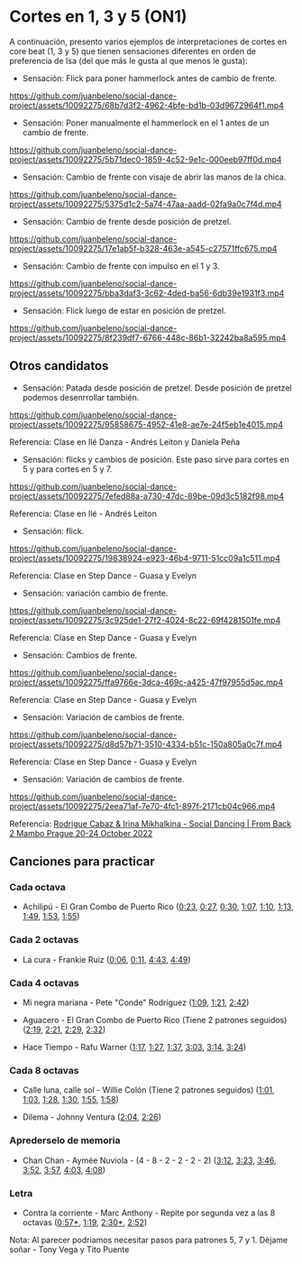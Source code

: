 # Cortes en 1, 3 y 5 (ON1)

A continuación, presento varios ejemplos de interpretaciones de cortes en core beat (1, 3 y 5) que tienen sensaciones diferentes en orden de preferencia de Isa (del que más le gusta al que menos le gusta):

- Sensación: Flick para poner hammerlock antes de cambio de frente.

https://github.com/juanbeleno/social-dance-project/assets/10092275/68b7d3f2-4962-4bfe-bd1b-03d9672964f1.mp4


- Sensación: Poner manualmente el hammerlock en el 1 antes de un cambio de frente.

https://github.com/juanbeleno/social-dance-project/assets/10092275/5b71dec0-1859-4c52-9e1c-000eeb97ff0d.mp4


- Sensación: Cambio de frente con visaje de abrir las manos de la chica.

https://github.com/juanbeleno/social-dance-project/assets/10092275/5375d1c2-5a74-47aa-aadd-02fa9a0c7f4d.mp4


- Sensación: Cambio de frente desde posición de pretzel.

https://github.com/juanbeleno/social-dance-project/assets/10092275/17e1ab5f-b328-463e-a545-c27571ffc675.mp4


- Sensación: Cambio de frente con impulso en el 1 y 3.

https://github.com/juanbeleno/social-dance-project/assets/10092275/bba3daf3-3c62-4ded-ba56-6db39e1931f3.mp4


- Sensación: Flick luego de estar en posición de pretzel.

https://github.com/juanbeleno/social-dance-project/assets/10092275/8f239df7-6766-448c-86b1-32242ba8a595.mp4

## Otros candidatos


- Sensación: Patada desde posición de pretzel. Desde posición de pretzel podemos desenrrollar también.

https://github.com/juanbeleno/social-dance-project/assets/10092275/95858675-4952-41e8-ae7e-24f5eb1e4015.mp4

Referencia: Clase en Ilé Danza - Andrés Leiton y Daniela Peña


- Sensación: flicks y cambios de posición. Este paso sirve para cortes en 5 y para cortes en 5 y 7.

https://github.com/juanbeleno/social-dance-project/assets/10092275/7efed88a-a730-47dc-89be-09d3c5182f98.mp4

Referencia: Clase en Ilé - Andrés Leiton


- Sensación: flick.

https://github.com/juanbeleno/social-dance-project/assets/10092275/19838924-e923-46b4-9711-51cc09a1c511.mp4

Referencia: Clase en Step Dance - Guasa y Evelyn


- Sensación: variación cambio de frente.

https://github.com/juanbeleno/social-dance-project/assets/10092275/3c925de1-27f2-4024-8c22-69f4281501fe.mp4

Referencia: Clase en Step Dance - Guasa y Evelyn


- Sensación: Cambios de frente.

https://github.com/juanbeleno/social-dance-project/assets/10092275/ffa9766e-3dca-469c-a425-47f97955d5ac.mp4

Referencia: Clase en Step Dance - Guasa y Evelyn


- Sensación: Variación de cambios de frente.

https://github.com/juanbeleno/social-dance-project/assets/10092275/d8d57b71-3510-4334-b51c-150a805a0c7f.mp4

Referencia: Clase en Step Dance - Guasa y Evelyn


- Sensación: Variación de cambios de frente.

https://github.com/juanbeleno/social-dance-project/assets/10092275/2eea71af-7e70-4fc1-897f-2171cb04c966.mp4

Referencia: [Rodrigue Cabaz & Irina Mikhalkina - Social Dancing | From Back 2 Mambo Prague 20-24 October 2022](https://youtu.be/EwDtcsb-KAc?si=Qf_gPrCOuIK7PycS&t=11)


## Canciones para practicar

### Cada octava

- Achilipú - El Gran Combo de Puerto Rico ([0:23](https://youtu.be/87LR5r8WYX4?si=e3ZEPjkJXvHsUs6w&t=23), [0:27](https://youtu.be/87LR5r8WYX4?si=IGFl6QPNpXhQG6kx&t=27), [0:30](https://youtu.be/87LR5r8WYX4?si=7mNa5o23vnmRbZ0-&t=30), [1:07](https://youtu.be/87LR5r8WYX4?si=t9SmHVJSDqoO7HUH&t=67), [1:10](https://youtu.be/87LR5r8WYX4?si=OY_NYDprLOSuPRny&t=70), [1:13](https://youtu.be/87LR5r8WYX4?si=RVkAjxc_HMm7pDHT&t=73), [1:49](https://youtu.be/87LR5r8WYX4?si=LlIBPk3gQkpXrFer&t=109), [1:53](https://youtu.be/87LR5r8WYX4?si=2ORvfAANBBym6E4s&t=113), [1:55](https://youtu.be/87LR5r8WYX4?si=6Suh8SvlS4wfP1Cc&t=115))


### Cada 2 octavas

- La cura - Frankie Ruiz ([0:06](https://youtu.be/CO0g4WUObCE?si=CHHXpmlbiyNs_WHE&t=6), [0:11](https://youtu.be/CO0g4WUObCE?si=OUTHsj-Gxt0nz_5_&t=11), [4:43](https://youtu.be/CO0g4WUObCE?si=iEjSj1Ufs3TafZDy&t=283), [4:49](https://youtu.be/CO0g4WUObCE?si=itDz9y2U8iu59EuI&t=289))


### Cada 4 octavas

- Mi negra mariana - Pete "Conde" Rodríguez ([1:09](https://youtu.be/RKf2AYtLvc8?si=yWRVn-qbit2-E2Zo&t=69), [1:21](https://youtu.be/RKf2AYtLvc8?si=m0wS6xRe1Lqi6CWb&t=81), [2:42](https://youtu.be/RKf2AYtLvc8?si=6xx67lwkCiucc0Vr&t=162))

- Aguacero - El Gran Combo de Puerto Rico (Tiene 2 patrones seguidos) ([2:19](https://youtu.be/PDZkbHNDbwo?si=HWw_IKGnHmLYB8gz&t=139), [2:21](https://youtu.be/PDZkbHNDbwo?si=oZ1ViYx00Pojq9KG&t=141), [2:29](https://youtu.be/PDZkbHNDbwo?si=Iqxac9iCKB-fF1KW&t=149), [2:32](https://youtu.be/PDZkbHNDbwo?si=hbO72WhWKb-P7N8F&t=152))

- Hace Tiempo - Rafu Warner ([1:17](https://youtu.be/UN5nCKUUo4k?si=re8OUB2wlKh4ni25&t=77), [1:27](https://youtu.be/UN5nCKUUo4k?si=fb-SunR163hLTF7E&t=87), [1:37](https://youtu.be/UN5nCKUUo4k?si=xnRvMNKkfTw1fvTn&t=98), [3:03](https://youtu.be/UN5nCKUUo4k?si=gOQcZpSeZROwcKIx&t=183), [3:14](https://youtu.be/UN5nCKUUo4k?si=03eKfh7Wn8nYI8jx&t=194), [3:24](https://youtu.be/UN5nCKUUo4k?si=ul6xP6VEqdAyxisO&t=204))

### Cada 8 octavas
- Calle luna, calle sol - Willie Colón (Tiene 2 patrones seguidos) ([1:01](https://youtu.be/Phy-i5oPJJ0?si=xV6FWymJdDzL2Cc7&t=61), [1:03](https://youtu.be/Phy-i5oPJJ0?si=HVx7cr909SjjW8dX&t=63), [1:28](https://youtu.be/Phy-i5oPJJ0?si=kvrgzBdXK5u42H_-&t=88), [1:30](https://youtu.be/Phy-i5oPJJ0?si=OsLIpFXr0Rc7gemM&t=90), [1:55](https://youtu.be/Phy-i5oPJJ0?si=Bp2L5RutPE3vLfbr&t=115), [1:58](https://youtu.be/Phy-i5oPJJ0?si=rSVd9H-4t7Uqvu0V&t=118))

- Dilema - Johnny Ventura ([2:04](https://youtu.be/vYNHgJ7Udcw?si=59vNDTJli-sxXMjJ&t=124), [2:26](https://youtu.be/vYNHgJ7Udcw?si=t4OoIqe14_sIfElE&t=146))

### Aprederselo de memoria

- Chan Chan - Aymée Nuviola - (4 - 8 - 2 - 2 - 2 - 2) ([3:12](https://youtu.be/uJwotH7-9lQ?si=5sy3SRPAZSjg64Se&t=192), [3:23](https://youtu.be/uJwotH7-9lQ?si=5oKC4_zzk_wbCFNj&t=203), [3:46](https://youtu.be/uJwotH7-9lQ?si=5Jh4sYNmCLeWuJC7&t=226), [3:52](https://youtu.be/uJwotH7-9lQ?si=1MGEMNpjvHRCtqoR&t=232), [3:57](https://youtu.be/uJwotH7-9lQ?si=N-C0dbyhlyTYr8SI&t=237), [4:03](https://youtu.be/uJwotH7-9lQ?si=G5CEa_-hzAZmeqpT&t=243), [4:08](https://youtu.be/uJwotH7-9lQ?si=d2fQPpW-IxXPtlHk&t=248))

### Letra

- Contra la corriente - Marc Anthony - Repite por segunda vez a las 8 octavas ([0:57*](https://youtu.be/421JK0r1KKk?si=jKsa3O83kOL2dhAl&t=57), [1:19](https://youtu.be/421JK0r1KKk?si=TXIaU9dfe2nI8ig8&t=79), [2:30*](https://youtu.be/421JK0r1KKk?si=QMbuSOaqEqnor36g&t=150), [2:52](https://youtu.be/421JK0r1KKk?si=kxMRSS5M2UuHRS5l&t=172))

Nota: Al parecer podriamos necesitar pasos para patrones 5, 7 y 1. Dèjame soñar - Tony Vega y Tito Puente
